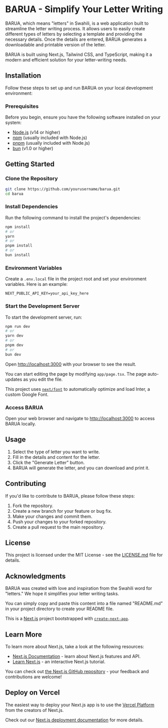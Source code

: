 # BARUA - Simplify Your Letter Writing

BARUA, which means "letters" in Swahili, is a web application built to streamline the letter writing process. It allows users to easily create different types of letters by selecting a template and providing the necessary details. Once the details are entered, BARUA generates a downloadable and printable version of the letter.

BARUA is built using Next.js, Tailwind CSS, and TypeScript, making it a modern and efficient solution for your letter-writing needs.

## Installation

Follow these steps to set up and run BARUA on your local development environment:

### Prerequisites

Before you begin, ensure you have the following software installed on your system:

- [Node.js](https://nodejs.org/) (v14 or higher)
- [npm](https://www.npmjs.com/) (usually included with Node.js)
- [pnpm](https://www.npmjs.com/) (usually included with Node.js)
- [bun](https://www.npmjs.com/) (v1.0 or higher)


## Getting Started

### Clone the Repository

```bash
git clone https://github.com/yourusername/barua.git
cd barua
```

### Install Dependencies

Run the following command to install the project's dependencies:

```bash
npm install
# or
yarn
# or
pnpm install
# or
bun install
```

### Environment Variables

Create a `.env.local` file in the project root and set your environment variables. Here is an example:

```plaintext
NEXT_PUBLIC_API_KEY=your_api_key_here
```

### Start the Development Server

To start the development server, run:

```bash
npm run dev
# or
yarn dev
# or
pnpm dev
# or
bun dev
```

Open [http://localhost:3000](http://localhost:3000) with your browser to see the result.

You can start editing the page by modifying `app/page.tsx`. The page auto-updates as you edit the file.

This project uses [`next/font`](https://nextjs.org/docs/basic-features/font-optimization) to automatically optimize and load Inter, a custom Google Font.

### Access BARUA

Open your web browser and navigate to [http://localhost:3000](http://localhost:3000) to access BARUA locally.

## Usage

1. Select the type of letter you want to write.
2. Fill in the details and content for the letter.
3. Click the "Generate Letter" button.
4. BARUA will generate the letter, and you can download and print it.

## Contributing

If you'd like to contribute to BARUA, please follow these steps:

1. Fork the repository.
2. Create a new branch for your feature or bug fix.
3. Make your changes and commit them.
4. Push your changes to your forked repository.
5. Create a pull request to the main repository.

## License

This project is licensed under the MIT License - see the [LICENSE.md](LICENSE.md) file for details.

## Acknowledgments

BARUA was created with love and inspiration from the Swahili word for "letters." We hope it simplifies your letter writing tasks.

You can simply copy and paste this content into a file named "README.md" in your project directory to create your README file.

This is a [Next.js](https://nextjs.org/) project bootstrapped with [`create-next-app`](https://github.com/vercel/next.js/tree/canary/packages/create-next-app).

## Learn More

To learn more about Next.js, take a look at the following resources:

- [Next.js Documentation](https://nextjs.org/docs) - learn about Next.js features and API.
- [Learn Next.js](https://nextjs.org/learn) - an interactive Next.js tutorial.

You can check out [the Next.js GitHub repository](https://github.com/vercel/next.js/) - your feedback and contributions are welcome!

## Deploy on Vercel

The easiest way to deploy your Next.js app is to use the [Vercel Platform](https://vercel.com/new?utm_medium=default-template&filter=next.js&utm_source=create-next-app&utm_campaign=create-next-app-readme) from the creators of Next.js.

Check out our [Next.js deployment documentation](https://nextjs.org/docs/deployment) for more details.
